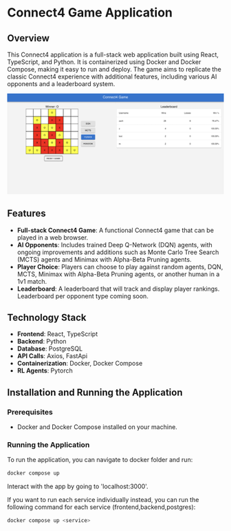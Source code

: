 # Connect4 Game Application

## Overview
This Connect4 application is a full-stack web application built using React, TypeScript, and Python. It is containerized using Docker and Docker Compose, making it easy to run and deploy. The game aims to replicate the classic Connect4 experience with additional features, including various AI opponents and a leaderboard system.

![Connect4 Game Screenshot](assets/pictures/connect4.png)

## Features
- **Full-stack Connect4 Game**: A functional Connect4 game that can be played in a web browser.
- **AI Opponents**: Includes trained Deep Q-Network (DQN) agents, with ongoing improvements and additions such as Monte Carlo Tree Search (MCTS) agents and Minimax with Alpha-Beta Pruning agents.
- **Player Choice**: Players can choose to play against random agents, DQN, MCTS, Minimax with Alpha-Beta Pruning agents, or another human in a 1v1 match. 
- **Leaderboard**: A leaderboard that will track and display player rankings. Leaderboard per opponent type coming soon.

## Technology Stack
- **Frontend**: React, TypeScript
- **Backend**: Python
- **Database**: PostgreSQL
- **API Calls**: Axios, FastApi
- **Containerization**: Docker, Docker Compose
- **RL Agents**: Pytorch

## Installation and Running the Application

### Prerequisites
- Docker and Docker Compose installed on your machine.

### Running the Application
To run the application, you can navigate to docker folder and run:

```bash
docker compose up
```
Interact with the app by going to 'localhost:3000'.

If you want to run each service individually instead, you can run the following command for each service (frontend,backend,postgres):

```bash
docker compose up <service>
```

